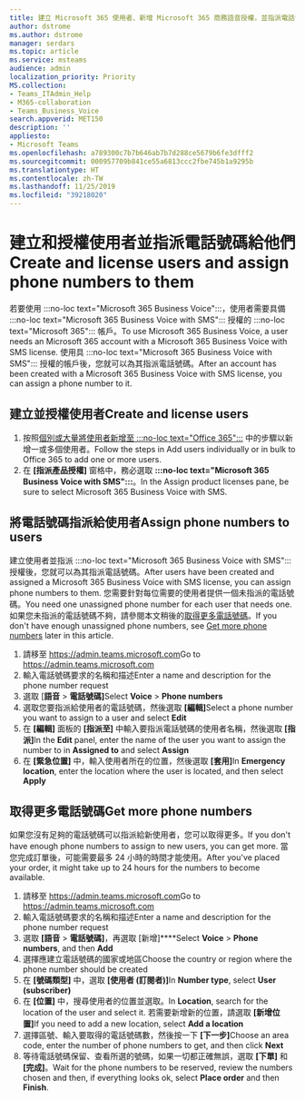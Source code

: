 ```yaml
---
title: 建立 Microsoft 365 使用者、新增 Microsoft 365 商務語音授權，並指派電話號碼
author: dstrome
ms.author: dstrome
manager: serdars
ms.topic: article
ms.service: msteams
audience: admin
localization_priority: Priority
MS.collection:
- Teams_ITAdmin_Help
- M365-collaboration
- Teams_Business_Voice
search.appverid: MET150
description: ''
appliesto:
- Microsoft Teams
ms.openlocfilehash: a789300c7b7b646ab7b7d288ce5679b6fe3dfff2
ms.sourcegitcommit: 000957709b841ce55a6813ccc2fbe745b1a9295b
ms.translationtype: HT
ms.contentlocale: zh-TW
ms.lasthandoff: 11/25/2019
ms.locfileid: "39218020"
---
```

# <a name="create-and-license-users-and-assign-phone-numbers-to-them"></a><span data-ttu-id="62011-102">建立和授權使用者並指派電話號碼給他們</span><span class="sxs-lookup"><span data-stu-id="62011-102">Create and license users and assign phone numbers to them</span></span>

<span data-ttu-id="62011-103">若要使用 :::no-loc text="Microsoft 365 Business Voice":::，使用者需要具備 :::no-loc text="Microsoft 365 Business Voice with SMS"::: 授權的 :::no-loc text="Microsoft 365"::: 帳戶。</span><span class="sxs-lookup"><span data-stu-id="62011-103">To use Microsoft 365 Business Voice, a user needs an Microsoft 365 account with a Microsoft 365 Business Voice with SMS license.</span></span> <span data-ttu-id="62011-104">使用具 :::no-loc text="Microsoft 365 Business Voice with SMS"::: 授權的帳戶後，您就可以為其指派電話號碼。</span><span class="sxs-lookup"><span data-stu-id="62011-104">After an account has been created with a Microsoft 365 Business Voice with SMS license, you can assign a phone number to it.</span></span>

## <a name="create-and-license-users"></a><span data-ttu-id="62011-105">建立並授權使用者</span><span class="sxs-lookup"><span data-stu-id="62011-105">Create and license users</span></span>

1. <span data-ttu-id="62011-106">按照[個別或大量將使用者新增至 :::no-loc text="Office 365":::](https://docs.microsoft.com/office365/admin/add-users/add-users) 中的步驟以新增一或多個使用者。</span><span class="sxs-lookup"><span data-stu-id="62011-106">Follow the steps in Add users individually or in bulk to Office 365 to add one or more users.</span></span>
2. <span data-ttu-id="62011-107">在 **[指派產品授權]** 窗格中，務必選取 **:::no-loc text="Microsoft 365 Business Voice with SMS":::**。</span><span class="sxs-lookup"><span data-stu-id="62011-107">In the Assign product licenses pane, be sure to select Microsoft 365 Business Voice with SMS.</span></span>

## <a name="assign-phone-numbers-to-users"></a><span data-ttu-id="62011-108">將電話號碼指派給使用者</span><span class="sxs-lookup"><span data-stu-id="62011-108">Assign phone numbers to users</span></span>

<span data-ttu-id="62011-109">建立使用者並指派 :::no-loc text="Microsoft 365 Business Voice with SMS"::: 授權後，您就可以為其指派電話號碼。</span><span class="sxs-lookup"><span data-stu-id="62011-109">After users have been created and assigned a Microsoft 365 Business Voice with SMS license, you can assign phone numbers to them.</span></span> <span data-ttu-id="62011-110">您需要針對每位需要的使用者提供一個未指派的電話號碼。</span><span class="sxs-lookup"><span data-stu-id="62011-110">You need one unassigned phone number for each user that needs one.</span></span> <span data-ttu-id="62011-111">如果您未指派的電話號碼不夠，請參閱本文稍後的[取得更多電話號碼](#get-more-phone-numbers)。</span><span class="sxs-lookup"><span data-stu-id="62011-111">If you don't have enough unassigned phone numbers, see [Get more phone numbers](#get-more-phone-numbers) later in this article.</span></span>

1. <span data-ttu-id="62011-112">請移至 https://admin.teams.microsoft.com</span><span class="sxs-lookup"><span data-stu-id="62011-112">Go to https://admin.teams.microsoft.com</span></span>
2. <span data-ttu-id="62011-113">輸入電話號碼要求的名稱和描述</span><span class="sxs-lookup"><span data-stu-id="62011-113">Enter a name and description for the phone number request</span></span>
3. <span data-ttu-id="62011-114">選取 [**語音** > **電話號碼]**</span><span class="sxs-lookup"><span data-stu-id="62011-114">Select **Voice** > **Phone numbers**</span></span>
4. <span data-ttu-id="62011-115">選取您要指派給使用者的電話號碼，然後選取 **[編輯]**</span><span class="sxs-lookup"><span data-stu-id="62011-115">Select a phone number you want to assign to a user and select **Edit**</span></span>
5. <span data-ttu-id="62011-116">在 **[編輯]** 面板的 **[指派至]** 中輸入要指派電話號碼的使用者名稱，然後選取 **[指派]**</span><span class="sxs-lookup"><span data-stu-id="62011-116">In the **Edit** panel, enter the name of the user you want to assign the number to in **Assigned to** and select **Assign**</span></span>
6. <span data-ttu-id="62011-117">在 **[緊急位置]** 中，輸入使用者所在的位置，然後選取 **[套用]**</span><span class="sxs-lookup"><span data-stu-id="62011-117">In **Emergency location**, enter the location where the user is located, and then select **Apply**</span></span>


## <a name="get-more-phone-numbers"></a><span data-ttu-id="62011-118">取得更多電話號碼</span><span class="sxs-lookup"><span data-stu-id="62011-118">Get more phone numbers</span></span>

<span data-ttu-id="62011-119">如果您沒有足夠的電話號碼可以指派給新使用者，您可以取得更多。</span><span class="sxs-lookup"><span data-stu-id="62011-119">If you don't have enough phone numbers to assign to new users, you can get more.</span></span> <span data-ttu-id="62011-120">當您完成訂單後，可能需要最多 24 小時的時間才能使用。</span><span class="sxs-lookup"><span data-stu-id="62011-120">After you've placed your order, it might take up to 24 hours for the numbers to become available.</span></span>

1. <span data-ttu-id="62011-121">請移至 https://admin.teams.microsoft.com</span><span class="sxs-lookup"><span data-stu-id="62011-121">Go to https://admin.teams.microsoft.com</span></span>
2. <span data-ttu-id="62011-122">輸入電話號碼要求的名稱和描述</span><span class="sxs-lookup"><span data-stu-id="62011-122">Enter a name and description for the phone number request</span></span>
3. <span data-ttu-id="62011-123">選取 **[語音** > **電話號碼]**，再選取 [新增]\*\*\*\*</span><span class="sxs-lookup"><span data-stu-id="62011-123">Select **Voice** > **Phone numbers**, and then **Add**</span></span>
4. <span data-ttu-id="62011-124">選擇應建立電話號碼的國家或地區</span><span class="sxs-lookup"><span data-stu-id="62011-124">Choose the country or region where the phone number should be created</span></span>
5. <span data-ttu-id="62011-125">在 **[號碼類型]** 中，選取 **[使用者 (訂閱者)]**</span><span class="sxs-lookup"><span data-stu-id="62011-125">In **Number type**, select **User (subscriber)**</span></span>
6. <span data-ttu-id="62011-126">在 **[位置]** 中，搜尋使用者的位置並選取。</span><span class="sxs-lookup"><span data-stu-id="62011-126">In **Location**, search for the location of the user and select it.</span></span> <span data-ttu-id="62011-127">若需要新增新的位置，請選取 **[新增位置]**</span><span class="sxs-lookup"><span data-stu-id="62011-127">If you need to add a new location, select **Add a location**</span></span>
7. <span data-ttu-id="62011-128">選擇區號、輸入要取得的電話號碼數，然後按一下 **[下一步]**</span><span class="sxs-lookup"><span data-stu-id="62011-128">Choose an area code, enter the number of phone numbers to get, and then click **Next**</span></span>
8. <span data-ttu-id="62011-129">等待電話號碼保留、查看所選的號碼，如果一切都正確無誤，選取 **[下單]** 和 **[完成]**。</span><span class="sxs-lookup"><span data-stu-id="62011-129">Wait for the phone numbers to be reserved, review the numbers chosen and then, if everything looks ok, select **Place order** and then **Finish**.</span></span>

